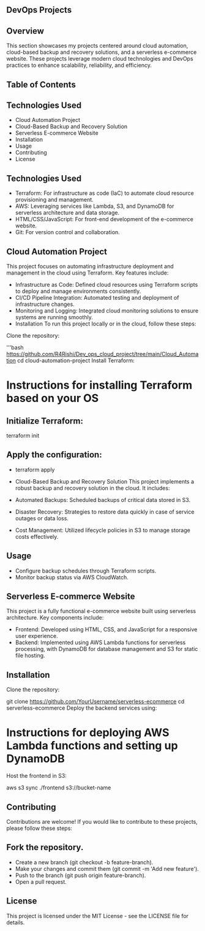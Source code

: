 ## DevOps Projects

## Overview
This section showcases my projects centered around cloud automation, cloud-based backup and recovery solutions, and a serverless e-commerce website. These projects leverage modern cloud technologies and DevOps practices to enhance scalability, reliability, and efficiency.

## Table of Contents
## Technologies Used
- Cloud Automation Project
- Cloud-Based Backup and Recovery Solution
- Serverless E-commerce Website
- Installation
- Usage
- Contributing
- License

## Technologies Used
- Terraform: For infrastructure as code (IaC) to automate cloud resource provisioning and management.
- AWS: Leveraging services like Lambda, S3, and DynamoDB for serverless architecture and data storage.
- HTML/CSS/JavaScript: For front-end development of the e-commerce website.
- Git: For version control and collaboration.
  
## Cloud Automation Project
This project focuses on automating infrastructure deployment and management in the cloud using Terraform. Key features include:

- Infrastructure as Code: Defined cloud resources using Terraform scripts to deploy and manage environments consistently.
- CI/CD Pipeline Integration: Automated testing and deployment of infrastructure changes.
- Monitoring and Logging: Integrated cloud monitoring solutions to ensure systems are running smoothly.
- Installation
To run this project locally or in the cloud, follow these steps:

Clone the repository:

'''bash
https://github.com/R4Rishi/Dev_ops_cloud_project/tree/main/Cloud_Automation
cd cloud-automation-project
Install Terraform:

# Instructions for installing Terraform based on your OS
## Initialize Terraform:

 terraform init
## Apply the configuration:

- terraform apply
- Cloud-Based Backup and Recovery Solution
This project implements a robust backup and recovery solution in the cloud. It includes:

- Automated Backups: Scheduled backups of critical data stored in S3.
- Disaster Recovery: Strategies to restore data quickly in case of service outages or data loss.
- Cost Management: Utilized lifecycle policies in S3 to manage storage costs effectively.

## Usage
- Configure backup schedules through Terraform scripts.
- Monitor backup status via AWS CloudWatch.

## Serverless E-commerce Website
This project is a fully functional e-commerce website built using serverless architecture. Key components include:

- Frontend: Developed using HTML, CSS, and JavaScript for a responsive user experience.
- Backend: Implemented using AWS Lambda functions for serverless processing, with DynamoDB for database management and S3 for static file hosting.

## Installation
Clone the repository:

git clone https://github.com/YourUsername/serverless-ecommerce
cd serverless-ecommerce
Deploy the backend services using:

# Instructions for deploying AWS Lambda functions and setting up DynamoDB
Host the frontend in S3:

aws s3 sync ./frontend s3://bucket-name
## Contributing
Contributions are welcome! If you would like to contribute to these projects, please follow these steps:

## Fork the repository.
- Create a new branch (git checkout -b feature-branch).
- Make your changes and commit them (git commit -m 'Add new feature').
- Push to the branch (git push origin feature-branch).
- Open a pull request.

## License
This project is licensed under the MIT License - see the LICENSE file for details.

